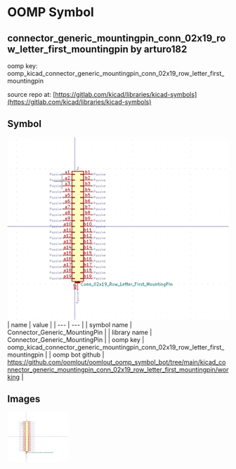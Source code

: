# OOMP Symbol  
## connector_generic_mountingpin_conn_02x19_row_letter_first_mountingpin  by arturo182  
  
oomp key: oomp_kicad_connector_generic_mountingpin_conn_02x19_row_letter_first_mountingpin  
  
source repo at: [https://gitlab.com/kicad/libraries/kicad-symbols](https://gitlab.com/kicad/libraries/kicad-symbols)  
## Symbol  
  
[![working.png](working_600.png)](working.png)  
| name | value | 
| --- | --- | 
| symbol name | Connector_Generic_MountingPin | 
| library name | Connector_Generic_MountingPin | 
| oomp key | oomp_kicad_connector_generic_mountingpin_conn_02x19_row_letter_first_mountingpin | 
| oomp bot github | https://github.com/oomlout/oomlout_oomp_symbol_bot/tree/main/kicad_connector_generic_mountingpin_conn_02x19_row_letter_first_mountingpin/working | 
## Images  
  
[![working.png](working_140.png)](working.png)  

